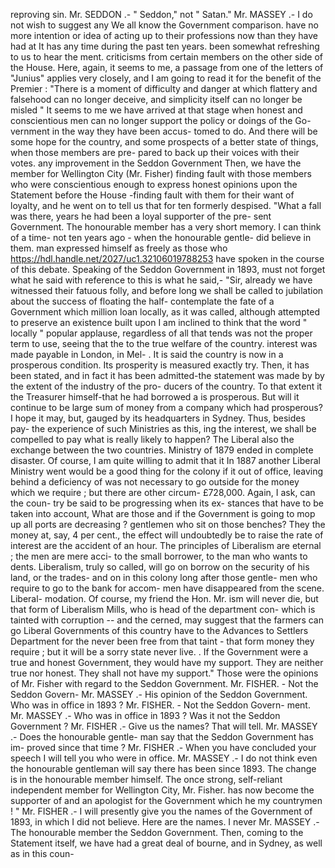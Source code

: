 reproving sin. Mr. SEDDON .- " Seddon," not " Satan." Mr. MASSEY .- I do not wish to suggest any We all know the Government comparison. have no more intention or idea of acting up to their professions now than they have had at It has any time during the past ten years. been somewhat refreshing to us to hear the ment. criticisms from certain members on the other side of the House. Here, again, it seems to me, a passage from one of the letters of "Junius" applies very closely, and I am going to read it for the benefit of the Premier : "There is a moment of difficulty and danger at which flattery and falsehood can no longer deceive, and simplicity itself can no longer be misled " It seems to me we have arrived at that stage when honest and conscientious men can no longer support the policy or doings of the Go- vernment in the way they have been accus- tomed to do. And there will be some hope for the country, and some prospects of a better state of things, when those members are pre- pared to back up their voices with their votes. any improvement in the Seddon Government Then, we have the member for Wellington City (Mr. Fisher) finding fault with those members who were conscientious enough to express honest opinions upon the Statement before the House -finding fault with them for their want of loyalty, and he went on to tell us that for ten formerly despised. "What a fall was there, years he had been a loyal supporter of the pre- sent Government. The honourable member has a very short memory. I can think of a time- not ten years ago - when the honourable gentle- did believe in them. man expressed himself as freely as those who https://hdl.handle.net/2027/uc1.32106019788253 have spoken in the course of this debate. Speaking of the Seddon Government in 1893, must not forget what he said with reference to this is what he said,- "Sir, already we have witnessed their fatuous folly, and before long we shall be called to jubilation about the success of floating the half- contemplate the fate of a Government which million loan locally, as it was called, although attempted to preserve an existence built upon I am inclined to think that the word " locally " popular applause, regardless of all that tends was not the proper term to use, seeing that the to the true welfare of the country. interest was made payable in London, in Mel- . It is said the country is now in a prosperous condition. Its prosperity is measured exactly try. Then, it has been stated, and in fact it has been admitted-the statement was made by by the extent of the industry of the pro- ducers of the country. To that extent it the Treasurer himself-that he had borrowed a is prosperous. But will it continue to be large sum of money from a company which had prosperous? I hope it may, but, gauged by its headquarters in Sydney. Thus, besides pay- the experience of such Ministries as this, ing the interest, we shall be compelled to pay what is really likely to happen? The Liberal also the exchange between the two countries. Ministry of 1879 ended in complete disaster. Of course, I am quite willing to admit that it In 1887 another Liberal Ministry went would be a good thing for the colony if it out of office, leaving behind a deficiency of was not necessary to go outside for the money which we require ; but there are other circum- £728,000. Again, I ask, can the coun- try be said to be progressing when its ex- stances that have to be taken into account, What are those and if the Government is going to mop up all ports are decreasing ? gentlemen who sit on those benches? They the money at, say, 4 per cent., the effect will undoubtedly be to raise the rate of interest are the accident of an hour. The principles of Liberalism are eternal ; the men are mere acci- to the small borrower, to the man who wants to dents. Liberalism, truly so called, will go on borrow on the security of his land, or the trades- and on in this colony long after those gentle- men who require to go to the bank for accom- men have disappeared from the scene. Liberal- modation. Of course, my friend the Hon. Mr. ism will never die, but that form of Liberalism Mills, who is head of the department con- which is tainted with corruption -- and the cerned, may suggest that the farmers can go Liberal Governments of this country have to the Advances to Settlers Department for the never been free from that taint - that form money they require ; but it will be a sorry state never live. . If the Government were a true and honest Government, they would have my support. They are neither true nor honest. They shall not have my support." Those were the opinions of Mr. Fisher with regard to the Seddon Government. Mr. FISHER. - Not the Seddon Govern- Mr. MASSEY .- His opinion of the Seddon Government. Who was in office in 1893 ? Mr. FISHER. - Not the Seddon Govern- ment. Mr. MASSEY .- Who was in office in 1893 ? Was it not the Seddon Government ? Mr. FISHER .- Give us the names? That will tell. Mr. MASSEY .- Does the honourable gentle- man say that the Seddon Government has im- proved since that time ? Mr. FISHER .- When you have concluded your speech I will tell you who were in office. Mr. MASSEY .- I do not think even the honourable gentleman will say there has been since 1893. The change is in the honourable member himself. The once strong, self-reliant independent member for Wellington City, Mr. Fisher. has now become the supporter of and an apologist for the Government which he my countrymen ! " Mr. FISHER .- I will presently give you the names of the Government of 1893, in which I did not believe. Here are the names. I never Mr. MASSEY .- The honourable member the Seddon Government. Then, coming to the Statement itself, we have had a great deal of bourne, and in Sydney, as well as in this coun- 